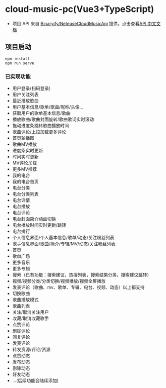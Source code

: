 # cloud-music-pc(Vue3+TypeScript)
* 项目 API 来自 [Binaryify/NeteaseCloudMusicApi](https://github.com/Binaryify/NeteaseCloudMusicApi) 提供，点击查看[API 中文文档](https://binaryify.github.io/NeteaseCloudMusicApi/#/?id=%e9%aa%8c%e8%af%81%e9%aa%8c%e8%af%81%e7%a0%81)

## 项目启动
```
npm install
npm run serve
```

### 已实现功能
* 用户登录(扫码登录)
* 用户关注列表
* 最近播放歌曲
* 用户基本信息/歌单/歌曲/昵称/头像...
* 获取用户的歌单基本信息/歌曲
* 播放歌曲/歌曲封面旋转/歌曲歌词实时滚动
* 拖动进度条跳转歌曲播放时间
* 歌曲评论/上拉加载更多评论
* 首页轮播图
* 歌曲MV播放
* 进度条实时更新
* 时间实时更新
* MV评论加载
* 更多MV推荐
* 我的电台
* 我的电台首页
* 电台分类
* 电台分类列表
* 电台详情
* 电台播放
* 电台评论
* 电台封面简介动画切换
* 电台播放时间实时更新/跳转
* 电台排行
* 个人信息界面/个人基本信息/歌单/动态/关注粉丝列表
* 歌手信息界面/歌曲/简介/专辑/MV/动态/关注粉丝列表
* 首页
* 歌单广场
* 更多音乐
* 更多专辑
* 搜索（已有功能：搜索建议，热搜列表，搜索结果分类，搜索建议跳转）
* 视频/视频分类/分类切换/视频播放/视频全屏播放
* 发表评论（歌曲、mv、歌单、专辑、电台、视频、动态）以上都支持
* 切换歌曲
* 歌曲播放模式
* 歌曲列表
* 关注/取消关注用户
* 收藏/取消收藏歌手
* 点赞评论
* 删除评论
* 回复评论
* 发表评论
* 转发资源/评论/资源
* 点赞动态
* 发布动态
* 删除动态
* 好友动态
* ...(后续功能会陆续添加)
  
